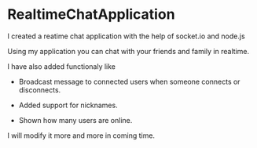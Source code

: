 # RealtimeChatApplication
I created a reatime chat application with the help of socket.io and node.js

Using my application you can chat with your friends and family in realtime.

I have also added functionaly like
  - Broadcast message to connected users when someone connects or disconnects.

  - Added support for nicknames.
  
  - Shown how many users are online.

I will modify it more and more in coming time.
